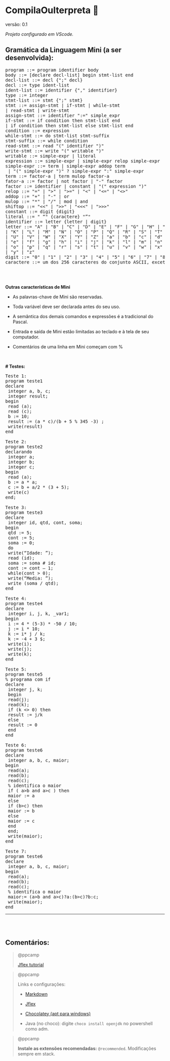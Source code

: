 # CompilaOuIterpreta :poop:

versão: 0.1

_Projeto configurado em VScode._

## Gramática da Linguagem Mini (a ser desenvolvida):

<pre>
program ::= program identifier body
body ::= [declare decl-list] begin stmt-list end
decl-list ::= decl {";" decl}
decl ::= type ident-list
ident-list ::= identifier {"," identifier}
type ::= integer
stmt-list ::= stmt {";" stmt}
stmt ::= assign-stmt | if-stmt | while-stmt
| read-stmt | write-stmt
assign-stmt ::= identifier ":=" simple_expr
if-stmt ::= if condition then stmt-list end
| if condition then stmt-list else stmt-list end
condition ::= expression
while-stmt ::= do stmt-list stmt-suffix
stmt-suffix ::= while condition
read-stmt ::= read "(" identifier ")"
write-stmt ::= write "(" writable ")"
writable ::= simple-expr | literal
expression ::= simple-expr | simple-expr relop simple-expr
simple-expr ::= term | simple-expr addop term
 | "(" simple-expr ")" ? simple-expr ":" simple-expr
term ::= factor-a | term mulop factor-a
fator-a ::= factor | not factor | "-" factor
factor ::= identifier | constant | "(" expression ")"
relop ::= "=" | ">" | ">=" | "<" | "<=" | "<>"
addop ::= "+" | "-" | or
mulop ::= "*" | "/" | mod | and
shiftop ::= "<<" | ">>" | "<<<" | ">>>"
constant ::= digit {digit}
literal ::= " “" {caractere} "”"
identifier ::= letter {letter | digit}
letter ::= "A" | "B" | "C" | "D" | "E" | "F" | "G" | "H" | "I" | "J"
| "K" | "L" | "M" | "N" | "O" | "P" | "Q" | "R" | "S" | "T"
| "U" | "V" | "W" | "X" | "Y" | "Z" | "a" | "b" | "c" | "d"
| "e" | "f" | "g" | "h" | "i" | "j" | "k" | "l" | "m" | "n"
| "o" | "p" | "q" | "r" | "s" | "t" | "u" | "v" | "w" | "x"
| "y" | "z"
digit ::= "0" | "1" | "2" | "3" | "4" | "5" | "6" | "7" | "8" | "9"
caractere ::= um dos 256 caracteres do conjunto ASCII, exceto "
</pre>

<br/><br/>

**Outras características de Mini**

-   As palavras-chave de Mini são reservadas.

-   Toda variável deve ser declarada antes do seu uso.

-   A semântica dos demais comandos e expressões é a tradicional do Pascal.

-   Entrada e saída de Mini estão limitadas ao teclado e à tela de seu computador.

-   Comentários de uma linha em Mini começam com %

<br/>

**# Testes:**

<pre>
Teste 1:
program teste1
declare
 integer a, b, c;
 integer result;
begin
 read (a);
 read (c);
 b := 10;
 result := (a * c)/(b + 5 % 345 -3) ;
 write(result)
end

Teste 2:
program teste2
declarando
 integer a;
 integer b;
 integer c;
begin
 read (a);
 b := a * a;
 c := b + a/2 * (3 + 5);
 write(c)
end;

Teste 3:
program teste3
declare
 integer id, qtd, cont, soma;
begin
 qtd := 5;
 cont := 5;
 soma := 0;
 do
 write(“Idade: ”);
 read (id);
 soma := soma # id;
 cont := cont – 1;
 while(cont > 0);
 write(“Media: ”);
 write (soma / qtd);
end

Teste 4:
program teste4
declare
 integer i, j, k, _var1;
begin
 i := 4 * (5-3) * -50 / 10;
 j := i * 10;
 k := i* j / k;
 k := -4 + 3 $;
 write(i);
 write(j);
 write(k);
end

Teste 5:
program teste5
% programa com if
declare
 integer j, k;
 begin
 read(j);
 read(k);
 if (k <> 0) then
 result := j/k
 else
 result := 0
 end
end

Teste 6:
program teste6
declare
 integer a, b, c, maior;
begin
 read(a);
 read(b);
 read(c);
 % identifica o maior
 if ( a>b and a>c ) then
 maior := a
 else
 if (b>c) then
 maior := b
 else
 maior := c
 end
 end;
 write(maior);
end

Teste 7:
program teste6
declare
 integer a, b, c, maior;
begin
 read(a);
 read(b);
 read(c);
 % identifica o maior
 maior:= (a>b and a>c)?a:(b>c)?b:c;
 write(maior);
end
</pre>

---

<br/><br/>

## Comentários:

> @ppcamp
>
> [Jflex tutorial](https://www.youtube.com/watch?v=IV1Rwq7ERR4&ab_channel=MiftaSintaha "Vídeo")

> @ppcamp
>
> Links e configurações:
>
> -   [Markdown](https://guides.github.com/features/mastering-markdown/)
>
> -   [Jflex](https://www.youtube.com/watch?v=WLHn5JzLx6I&ab_channel=D.KAl "Como instalar")
>
> -   [Chocolatey (apt para windows)](https://chocolatey.org/install)
>
> -   Java (no choco): digite `choco install openjdk` no powershell como adm.

> @ppcamp
>
> **Instale as extensões recomendadas:** `@recommended`. Modificações sempre em stack.
